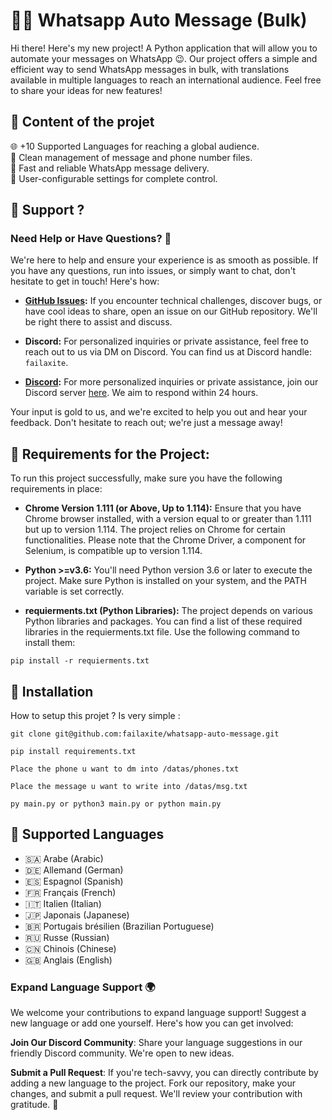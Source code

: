 # 📱🤙 Whatsapp Auto Message (Bulk)

Hi there! Here's my new project! A Python application that will allow you to automate your messages on WhatsApp 😉. Our project offers a simple and efficient way to send WhatsApp messages in bulk, with translations available in multiple languages to reach an international audience. Feel free to share your ideas for new features!

## 📁 Content of the projet

🌐 +10 Supported Languages for reaching a global audience.
<br>
📂 Clean management of message and phone number files.
<br>
🚀 Fast and reliable WhatsApp message delivery.
<br>
🔧 User-configurable settings for complete control.
<br>

## 🎁 Support ?

### Need Help or Have Questions? 🤔

We're here to help and ensure your experience is as smooth as possible. If you have any questions, run into issues, or simply want to chat, don't hesitate to get in touch! Here's how:

- **[GitHub Issues](https://github.com/failaxite/whatsapp-auto-message/issues):** If you encounter technical challenges, discover bugs, or have cool ideas to share, open an issue on our GitHub repository. We'll be right there to assist and discuss.

- **Discord:** For personalized inquiries or private assistance, feel free to reach out to us via DM on Discord. You can find us at Discord handle: `failaxite`.

- **[Discord](https://discord.gg/AFWgmHb4PJ):** For more personalized inquiries or private assistance, join our Discord server [here](https://discord.gg/AFWgmHb4PJ). We aim to respond within 24 hours.

Your input is gold to us, and we're excited to help you out and hear your feedback. Don't hesitate to reach out; we're just a message away!

## 🎇 Requirements for the Project:

To run this project successfully, make sure you have the following requirements in place:

- **Chrome Version 1.111 (or Above, Up to 1.114):** Ensure that you have Chrome browser installed, with a version equal to or greater than 1.111 but up to version 1.114. The project relies on Chrome for certain functionalities. Please note that the Chrome Driver, a component for Selenium, is compatible up to version 1.114.

- **Python >=v3.6:** You'll need Python version 3.6 or later to execute the project. Make sure Python is installed on your system, and the PATH variable is set correctly.

- **requierments.txt (Python Libraries):** The project depends on various Python libraries and packages. You can find a list of these required libraries in the requierments.txt file. Use the following command to install them:

```
pip install -r requierments.txt
```

## 🎁 Installation

How to setup this projet ? Is very simple :

```
git clone git@github.com:failaxite/whatsapp-auto-message.git
```

```
pip install requirements.txt
```

```
Place the phone u want to dm into /datas/phones.txt
```

```
Place the message u want to write into /datas/msg.txt
```

```
py main.py or python3 main.py or python main.py
```

## 🌳 Supported Languages

- 🇸🇦 Arabe (Arabic)
- 🇩🇪 Allemand (German)
- 🇪🇸 Espagnol (Spanish)
- 🇫🇷  Français (French)
- 🇮🇹 Italien (Italian)
- 🇯🇵 Japonais (Japanese)
- 🇧🇷 Portugais brésilien (Brazilian Portuguese)
- 🇷🇺 Russe (Russian)
- 🇨🇳 Chinois (Chinese)
- 🇬🇧 Anglais (English)

### Expand Language Support 🌍

We welcome your contributions to expand language support! Suggest a new language or add one yourself. Here's how you can get involved:

**Join Our Discord Community**: Share your language suggestions in our friendly Discord community. We're open to new ideas.

**Submit a Pull Request**: If you're tech-savvy, you can directly contribute by adding a new language to the project. Fork our repository, make your changes, and submit a pull request. We'll review your contribution with gratitude. 🚀
